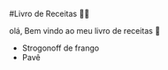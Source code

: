 #Livro de Receitas :man_cook:

olá, Bem vindo ao meu livro de receitas :wave:

- Strogonoff de frango
- Pavê

